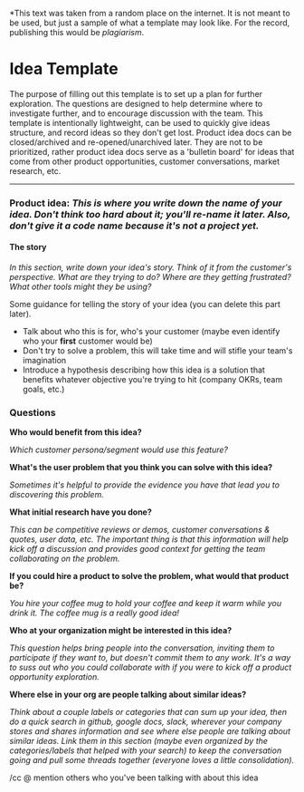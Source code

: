 *This text was taken from a random place on the internet. It is not meant to be used, but just a sample of what a template may look like. 
For the record, publishing this would be *plagiarism*. 

# Idea Template

The purpose of filling out this template is to set up a plan for further exploration. The questions are designed to help determine where to investigate further, and to encourage discussion with the team. This template is intentionally lightweight, can be used to quickly give ideas structure, and record ideas so they don't get lost. Product idea docs can be closed/archived and re-opened/unarchived later. They are not to be prioritized, rather product idea docs serve as a 'bulletin board' for ideas that come from other product opportunities, customer conversations, market research, etc. 

________________________________________________________________________________________________

### Product idea: *This is where you write down the name of your idea. Don't think too hard about it; you'll re-name it later. Also, don't give it a code name because it's not a project yet.*

#### The story

*In this section, write down your idea's story. Think of it from the customer's perspective. What are they trying to do? Where are they getting frustrated? What other tools might they be using?* 

Some guidance for telling the story of your idea (you can delete this part later). 

- Talk about who this is for, who's your customer (maybe even identify who your **first** customer would be)
- Don't try to solve a problem, this will take time and will stifle your team's imagination 
- Introduce a hypothesis describing how this idea is a solution that benefits whatever objective you're trying to hit (company OKRs, team goals, etc.)

### Questions

**Who would benefit from this idea?**

*Which customer persona/segment would use this feature?*

**What's the user problem that you think you can solve with this idea?**

*Sometimes it's helpful to provide the evidence you have that lead you to discovering this problem.*

**What initial research have you done?** 

*This can be competitive reviews or demos, customer conversations & quotes, user data, etc. The important thing is that this information will help kick off a discussion and provides good context for getting the team collaborating on the problem.*

**If you could hire a product to solve the problem, what would that product be?**

*You hire your coffee mug to hold your coffee and keep it warm while you drink it. The coffee mug is a really good idea!*

**Who at your organization might be interested in this idea?**

*This question helps bring people into the conversation, inviting them to participate if they want to, but doesn't commit them to any work. It's a way to suss out who you could collaborate with if you were to kick off a product opportunity exploration.*

**Where else in your org are people talking about similar ideas?**

*Think about a couple labels or categories that can sum up your idea, then do a quick search in github, google docs, slack, wherever your company stores and shares information and see where else people are talking about similar ideas. Link them in this section (maybe even organized by the categories/labels that helped with your search) to keep the conversation going and pull some threads together (everyone loves a little consolidation).* 

/cc @ mention others who you've been talking with about this idea 